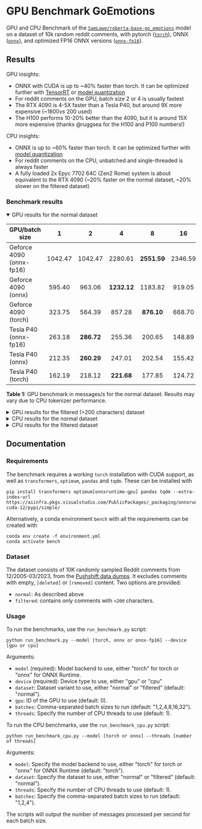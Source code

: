 # GPU Benchmark GoEmotions

GPU and CPU Benchmark of the [`SamLowe/roberta-base-go_emotions`](https://huggingface.co/SamLowe/roberta-base-go_emotions) model on a dataset of 10k random reddit comments, with pytorch ([`torch`](https://huggingface.co/SamLowe/roberta-base-go_emotions)), ONNX ([`onnx`](https://huggingface.co/SamLowe/roberta-base-go_emotions-onnx)), and optimized FP16 ONNX versions ([`onnx-fp16`](https://huggingface.co/joaopn/roberta-base-go_emotions-onnx-fp16)). 

## Results
GPU insights:
- ONNX with CUDA is up to ~40% faster than torch. It can be optimized further with [TensorRT](https://huggingface.co/docs/optimum/onnxruntime/usage_guides/gpu#tensorrtexecutionprovider) or [model quantization](https://huggingface.co/docs/optimum/main/en/onnxruntime/usage_guides/quantization)
- For reddit comments on the GPU, batch size 2 or 4 is usually fastest
- The RTX 4090 is 4-5X faster than a Tesla P40, but around 9X more expensive (~$1800 vs ~$200 used)
- The H100 performs 10-20% better than the 4090, but it is around 15X more expensive (thanks @ruggsea for the H100 and P100 numbers!)

CPU insights:
- ONNX is up to ~60% faster than torch.  It can be optimized further with [model quantization](https://huggingface.co/docs/optimum/main/en/onnxruntime/usage_guides/)
- For reddit comments on the CPU, unbatched and single-threaded is always faster
- A fully loaded 2x Epyc 7702 64C (Zen2 Rome) system is about equivalent to the RTX 4090 (~20% faster on the normal dataset, ~20% slower on the filtered dataset)


### Benchmark results

<details open>

<summary>GPU results for the normal dataset</summary>


| GPU/batch size           |    1    |      2     |      4      |      8      |    16   |    32   |
|--------------------------|:-------:|:----------:|:-----------:|:-----------:|:-------:|:-------:|
| Geforce 4090 (onnx-fp16) | 1042.47 |   1042.47  |   2280.61   | **2551.59** | 2346.59 | 2346.59 |
| Geforce 4090 (onnx)      |  595.40 |   963.06   | **1232.12** |   1183.82   |  919.05 |  646.79 |
| Geforce 4090 (torch)     |  323.75 |   564.39   |    857.28   |  **876.10** |  668.70 |  462.63 |
| Tesla P40 (onnx-fp16)    |  263.18 | **286.72** |    255.36   |    200.65   |  148.89 |  108.92 |
| Tesla P40 (onnx)         |  212.35 | **260.29** |    247.01   |    202.54   |  155.42 |  119.59 |
| Tesla P40 (torch)        |  162.19 |   218.12   |  **221.68** |    177.85   |  124.72 |  80.36  |

**Table 1:** GPU benchmark in messages/s for the normal dataset. Results may vary due to CPU tokenizer performance.
</details>

<details>
<summary>GPU results for the filtered (>200 characters) dataset</summary>

| GPU/batch size           |    1   |      2     |      4     |      8      |    16   |    32   |
|--------------------------|:------:|:----------:|:----------:|:-----------:|:-------:|:-------:|
| Geforce 4090 (onnx-fp16) | 856.65 |   1209.98  |   1438.25  | **1513.05** | 1395.42 | 1221.52 |
| Geforce 4090 (onnx)      | 494.28 |   673.83   | **740.03** |    610.06   |  472.35 |  382.72 |
| Geforce 4090 (torch)     | 302.38 |   476.46   | **548.32** |    450.82   |  338.37 |  273.01 |
| Tesla P40 (onnx-fp16)    | 154.33 | **150.74** |   126.01   |    101.90   |  81.77  |  68.15  |
| Tesla P40 (onnx)         | 138.25 | **142.59** |   125.45   |    103.09   |  86.84  |  75.27  |
| Tesla P40 (torch)        | 117.11 | **128.19** |   113.87   |    88.03    |  64.88  |  47.76  |

**Table 2:** GPU benchmark in messages/s for the filtered dataset. Results may vary due to CPU tokenizer performance.
</details>

<details>
<summary>CPU results for the normal dataset</summary>

| CPU/batch size @threads    |   1 @1T  | 2 @1T | 4 @1T | 1 @4T | 2 @4T | 4 @4T | @max cores* |
|----------------------------|:--------:|:-----:|:-----:|:-----:|:-----:|:-----:|:-----------:|
|      |  |   |   |   |   |   |        |


**Table 3:** CPU benchmark in **messages/thread/s**. *(@max cores) = (performance @1T)x(number of cores). It underestimates performance by disregarding hyperthreading, but overestimates by assuming same frequency at single-threaded and full load. 
</details>

<details>
<summary>CPU results for the filtered dataset</summary>

| CPU/batch size @threads    |   1 @1T  | 2 @1T | 4 @1T | 1 @4T | 2 @4T | 4 @4T | @max cores* |
|----------------------------|:--------:|:-----:|:-----:|:-----:|:-----:|:-----:|:-----------:|
|      |  |   |   |   |   |   |        |


**Table 4:** CPU benchmark in **messages/thread/s**. *(@max cores) = (performance @1T)x(number of cores). It underestimates performance by disregarding hyperthreading, but overestimates by assuming same frequency at single-threaded and full load. 
</details>

## Documentation

### Requirements

The benchmark requires a working `torch` installation with CUDA support, as well as `transformers`, `optimum`, `pandas` and `tqdm`. These can be installed with

```
pip install transformers optimum[onnxruntime-gpu] pandas tqdm --extra-index-url https://aiinfra.pkgs.visualstudio.com/PublicPackages/_packaging/onnxruntime-cuda-12/pypi/simple/
```

Alternatively, a conda environment `bench` with all the requirements can be created with

```
conda env create -f environment.yml
conda activate bench
```
### Dataset

The dataset consists of 10K randomly sampled Reddit comments from 12/2005-03/2023, from the [Pushshift data dumps](https://academictorrents.com/details/9c263fc85366c1ef8f5bb9da0203f4c8c8db75f4). It excludes comments with empty, `[deleted]` or `[removed]` content. Two options are provided:
- `normal`: As described above
- `filtered`: contains only comments with `>200` characters. 


### Usage

To run the benchmarks, use the `run_benchmark.py` script:

```
python run_benchmark.py --model [torch, onnx or onnx-fp16] --device [gpu or cpu]
```

Arguments:
- `model` (required): Model backend to use, either "torch" for torch or "onnx" for ONNX Runtime.
- `device` (required): Device type to use, either "gpu" or "cpu"
- `dataset`: Dataset variant to use, either "normal" or "filtered" (default: "normal").
- `gpu`: ID of the GPU to use (default: 0).
- `batches`: Comma-separated batch sizes to run (default: "1,2,4,8,16,32").
- `threads`: Specify the number of CPU threads to use (default: 1).

To run the CPU benchmarks, use the `run_benchmark_cpu.py` script:

```
python run_benchmark_cpu.py --model [torch or onnx] --threads [number of threads]
```

Arguments:
- `model`: Specify the model backend to use, either "torch" for torch or "onnx" for ONNX Runtime (default: "torch").
- `dataset`: Specify the dataset to use, either "normal" or "filtered" (default: "normal").
- `threads`: Specify the number of CPU threads to use (default: 1).
- `batches`: Specify the comma-separated batch sizes to run (default: "1,2,4").

The scripts will output the number of messages processed per second for each batch size.